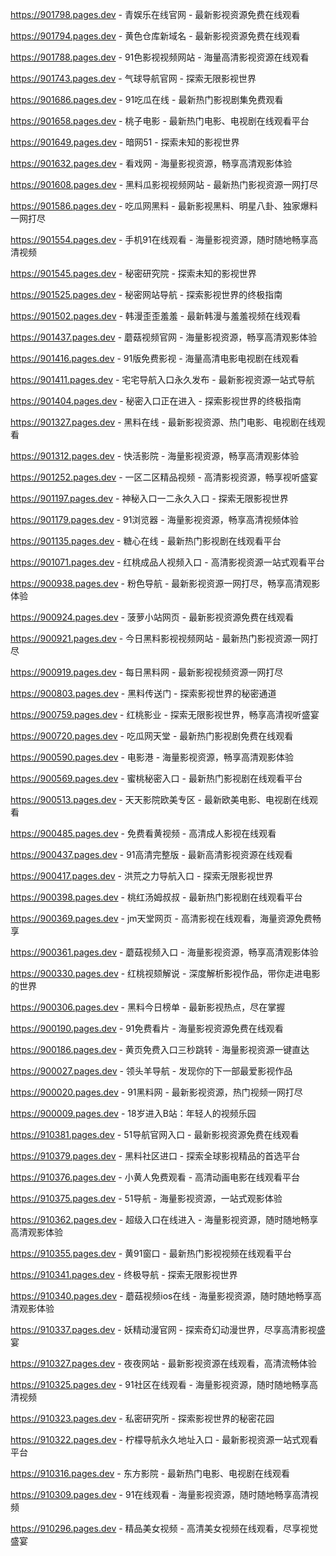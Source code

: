 
https://901798.pages.dev - 青娱乐在线官网 - 最新影视资源免费在线观看

https://901794.pages.dev - 黄色仓库新域名 - 最新影视资源免费在线观看

https://901788.pages.dev - 91色影视视频网站 - 海量高清影视资源在线观看

https://901743.pages.dev - 气球导航官网 - 探索无限影视世界

https://901686.pages.dev - 91吃瓜在线 - 最新热门影视剧集免费观看

https://901658.pages.dev - 桃子电影 - 最新热门电影、电视剧在线观看平台

https://901649.pages.dev - 暗网51 - 探索未知的影视世界

https://901632.pages.dev - 看戏网 - 海量影视资源，畅享高清观影体验

https://901608.pages.dev - 黑料瓜影视视频网站 - 最新热门影视资源一网打尽

https://901586.pages.dev - 吃瓜网黑料 - 最新影视黑料、明星八卦、独家爆料一网打尽

https://901554.pages.dev - 手机91在线观看 - 海量影视资源，随时随地畅享高清视频

https://901545.pages.dev - 秘密研究院 - 探索未知的影视世界

https://901525.pages.dev - 秘密网站导航 - 探索影视世界的终极指南

https://901502.pages.dev - 韩漫歪歪羞羞 - 最新韩漫与羞羞视频在线观看

https://901437.pages.dev - 蘑菇视频官网 - 海量影视资源，畅享高清观影体验

https://901416.pages.dev - 91版免费影视 - 海量高清电影电视剧在线观看

https://901411.pages.dev - 宅宅导航入口永久发布 - 最新影视资源一站式导航

https://901404.pages.dev - 秘密入口正在进入 - 探索影视世界的终极指南

https://901327.pages.dev - 黑料在线 - 最新影视资源、热门电影、电视剧在线观看

https://901312.pages.dev - 快活影院 - 海量影视资源，畅享高清观影体验

https://901252.pages.dev - 一区二区精品视频 - 高清影视资源，畅享视听盛宴

https://901197.pages.dev - 神秘入口一二永久入口 - 探索无限影视世界

https://901179.pages.dev - 91浏览器 - 海量影视资源，畅享高清视频体验

https://901135.pages.dev - 糖心在线 - 最新热门影视剧在线观看平台

https://901071.pages.dev - 红桃成品人视频入口 - 高清影视资源一站式观看平台

https://900938.pages.dev - 粉色导航 - 最新影视资源一网打尽，畅享高清观影体验

https://900924.pages.dev - 菠萝小站网页 - 最新影视资源免费在线观看

https://900921.pages.dev - 今日黑料影视视频网站 - 最新热门影视资源一网打尽

https://900919.pages.dev - 每日黑料网 - 最新影视视频资源一网打尽

https://900803.pages.dev - 黑料传送门 - 探索影视世界的秘密通道

https://900759.pages.dev - 红桃影业 - 探索无限影视世界，畅享高清视听盛宴

https://900720.pages.dev - 吃瓜网天堂 - 最新热门影视剧免费在线观看

https://900590.pages.dev - 电影港 - 海量影视资源，畅享高清观影体验

https://900569.pages.dev - 蜜桃秘密入口 - 最新热门影视剧在线观看平台

https://900513.pages.dev - 天天影院欧美专区 - 最新欧美电影、电视剧在线观看

https://900485.pages.dev - 免费看黄视频 - 高清成人影视在线观看

https://900437.pages.dev - 91高清完整版 - 最新高清影视资源在线观看

https://900417.pages.dev - 洪荒之力导航入口 - 探索无限影视世界

https://900398.pages.dev - 桃红汤姆叔叔 - 最新热门影视剧在线观看平台

https://900369.pages.dev - jm天堂网页 - 高清影视在线观看，海量资源免费畅享

https://900361.pages.dev - 蘑菇视频入口 - 海量影视资源，畅享高清观影体验

https://900330.pages.dev - 红桃视颏解说 - 深度解析影视作品，带你走进电影的世界

https://900306.pages.dev - 黑料今日榜单 - 最新影视热点，尽在掌握

https://900190.pages.dev - 91免费看片 - 海量影视资源免费在线观看

https://900186.pages.dev - 黄页免费入口三秒跳转 - 海量影视资源一键直达

https://900027.pages.dev - 领头羊导航 - 发现你的下一部最爱影视作品

https://900020.pages.dev - 91黑料网 - 最新影视资源，热门视频一网打尽

https://900009.pages.dev - 18岁进入B站：年轻人的视频乐园

https://910381.pages.dev - 51导航官网入口 - 最新影视资源免费在线观看

https://910379.pages.dev - 黑料社区进口 - 探索全球影视精品的首选平台

https://910376.pages.dev - 小黄人免费观看 - 高清动画电影在线观看平台

https://910375.pages.dev - 51导航 - 海量影视资源，一站式观影体验

https://910362.pages.dev - 超级入口在线进入 - 海量影视资源，随时随地畅享高清观影体验

https://910355.pages.dev - 黄91窗口 - 最新热门影视视频在线观看平台

https://910341.pages.dev - 终极导航 - 探索无限影视世界

https://910340.pages.dev - 蘑菇视频ios在线 - 海量影视资源，随时随地畅享高清观影体验

https://910337.pages.dev - 妖精动漫官网 - 探索奇幻动漫世界，尽享高清影视盛宴

https://910327.pages.dev - 夜夜网站 - 最新影视资源在线观看，高清流畅体验

https://910325.pages.dev - 91社区在线观看 - 海量影视资源，随时随地畅享高清视频

https://910323.pages.dev - 私密研究所 - 探索影视世界的秘密花园

https://910322.pages.dev - 柠檬导航永久地址入口 - 最新影视资源一站式观看平台

https://910316.pages.dev - 东方影院 - 最新热门电影、电视剧在线观看

https://910309.pages.dev - 91在线观看 - 海量影视资源，随时随地畅享高清视频

https://910296.pages.dev - 精品美女视频 - 高清美女视频在线观看，尽享视觉盛宴
